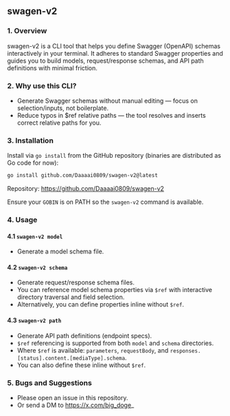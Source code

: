 ## swagen-v2

### 1. Overview

swagen-v2 is a CLI tool that helps you define Swagger (OpenAPI) schemas interactively in your terminal. It adheres to standard Swagger properties and guides you to build models, request/response schemas, and API path definitions with minimal friction.

### 2. Why use this CLI?

- Generate Swagger schemas without manual editing — focus on selection/inputs, not boilerplate.
- Reduce typos in $ref relative paths — the tool resolves and inserts correct relative paths for you.

### 3. Installation

Install via `go install` from the GitHub repository (binaries are distributed as Go code for now):

```bash
go install github.com/Daaaai0809/swagen-v2@latest
```

Repository: https://github.com/Daaaai0809/swagen-v2

Ensure your `GOBIN` is on PATH so the `swagen-v2` command is available.

### 4. Usage

#### 4.1 `swagen-v2 model`
- Generate a model schema file.

#### 4.2 `swagen-v2 schema`
- Generate request/response schema files.
- You can reference model schema properties via `$ref` with interactive directory traversal and field selection.
- Alternatively, you can define properties inline without `$ref`.

#### 4.3 `swagen-v2 path`
- Generate API path definitions (endpoint specs).
- `$ref` referencing is supported from both `model` and `schema` directories.
- Where `$ref` is available: `parameters`, `requestBody`, and `responses.[status].content.[mediaType].schema`.
- You can also define these inline without `$ref`.

### 5. Bugs and Suggestions

- Please open an issue in this repository.
- Or send a DM to https://x.com/big_doge_
